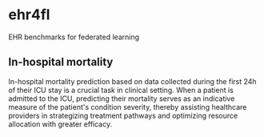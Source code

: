 # ehr4fl
EHR benchmarks for federated learning



##  In-hospital mortality

In-hospital mortality prediction based on data collected during the first 24h of their ICU stay is a crucial task in clinical setting. When a patient is admitted to the ICU, predicting their mortality serves as an indicative measure of the patient's condition severity, thereby assisting healthcare providers in strategizing treatment pathways and optimizing resource allocation with greater efficacy.
